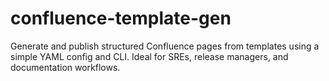 # confluence-template-gen
Generate and publish structured Confluence pages from templates using a simple YAML config and CLI. Ideal for SREs, release managers, and documentation workflows.
